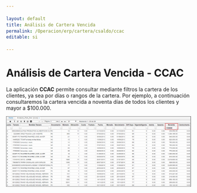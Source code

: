 ```yaml
---

layout: default
title: Análisis de Cartera Vencida
permalink: /Operacion/erp/cartera/csaldo/ccac
editable: si

---
```



# Análisis de Cartera Vencida - CCAC


La aplicación **CCAC** permite consultar mediante filtros la cartera de los clientes, ya sea por días o rangos de la cartera. Por ejemplo, a continuación consultaremos la cartera vencida a noventa días de todos los clientes y mayor a $100.000.  



![](CCAC.png)


